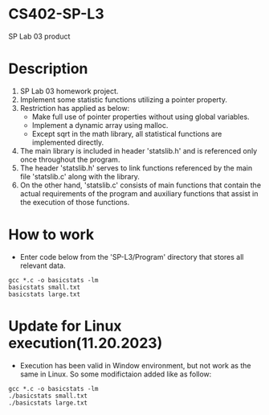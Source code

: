 # CS402-SP-L3
SP Lab 03 product
# Description
1.  SP Lab 03 homework project.
2.  Implement some statistic functions utilizing a pointer property.
3.  Restriction has applied as below:
    * Make full use of pointer properties without using global variables.
    * Implement a dynamic array using malloc.
    * Except sqrt in the math library, all statistical functions are implemented directly.
4. The main library is included in header 'statslib.h' and is referenced only once throughout the program.
5. The header 'statslib.h' serves to link functions referenced by the main file 'statslib.c' along with the library. 
6. On the other hand, 'statslib.c' consists of main functions that contain the actual requirements of the program and auxiliary functions that assist in the execution of those functions.
# How to work
- Enter code below from the 'SP-L3/Program' directory that stores all relevant data.
```
gcc *.c -o basicstats -lm
basicstats small.txt
basicstats large.txt
```
# Update for Linux execution(11.20.2023)
- Execution has been valid in Window environment, but not work as the same in Linux. So some modifictaion added like as follow:
```
gcc *.c -o basicstats -lm
./basicstats small.txt
./basicstats large.txt
```
